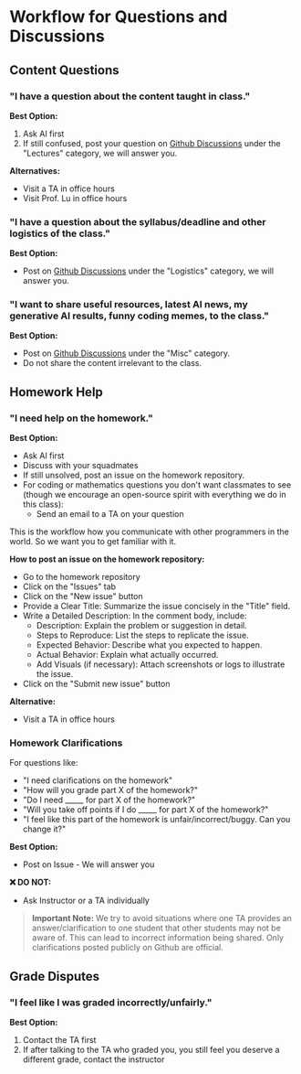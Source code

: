 # Workflow for Questions and Discussions

## Content Questions

### "I have a question about the content taught in class."

**Best Option:**
1. Ask AI first
2. If still confused, post your question on [Github Discussions](https://github.com/orgs/hsph-bst236/discussions) under the "Lectures" category, we will answer you.


**Alternatives:**
- Visit a TA in office hours
- Visit Prof. Lu in office hours

### "I have a question about the syllabus/deadline and other logistics of the class."

**Best Option:**
- Post on [Github Discussions](https://github.com/orgs/hsph-bst236/discussions) under the "Logistics" category, we will answer you.

### "I want to share useful resources, latest AI news, my generative AI results, funny coding memes, to the class."

**Best Option:**
- Post on [Github Discussions](https://github.com/orgs/hsph-bst236/discussions) under the "Misc" category.
- Do not share the content irrelevant to the class.

## Homework Help

### "I need help on the homework."

**Best Option:**
- Ask AI first
- Discuss with your squadmates
- If still unsolved, post an issue on the homework repository.
- For coding or mathematics questions you don't want classmates to see (though we encourage an open-source spirit with everything we do in this class):
  - Send an email to a TA on your question

This is the workflow how you communicate with other programmers in the world. So we want you to get familiar with it.


**How to post an issue on the homework repository:**
- Go to the homework repository
- Click on the "Issues" tab
- Click on the "New issue" button
- Provide a Clear Title: Summarize the issue concisely in the "Title" field.
- Write a Detailed Description: In the comment body, include:
  - Description: Explain the problem or suggestion in detail.
  - Steps to Reproduce: List the steps to replicate the issue.
  - Expected Behavior: Describe what you expected to happen.
  - Actual Behavior: Explain what actually occurred.
  - Add Visuals (if necessary): Attach screenshots or logs to illustrate the issue.
- Click on the "Submit new issue" button

**Alternative:**
- Visit a TA in office hours

### Homework Clarifications

For questions like:
- "I need clarifications on the homework"
- "How will you grade part X of the homework?"
- "Do I need _____ for part X of the homework?"
- "Will you take off points if I do _____ for part X of the homework?"
- "I feel like this part of the homework is unfair/incorrect/buggy. Can you change it?"

**Best Option:**
- Post on Issue - We will answer you

**❌ DO NOT:**
- Ask Instructor or a TA individually

> **Important Note:** We try to avoid situations where one TA provides an answer/clarification to one student that other students may not be aware of. This can lead to incorrect information being shared. Only clarifications posted publicly on Github are official.

## Grade Disputes

### "I feel like I was graded incorrectly/unfairly."

**Best Option:**
1. Contact the TA first
2. If after talking to the TA who graded you, you still feel you deserve a different grade, contact the instructor
